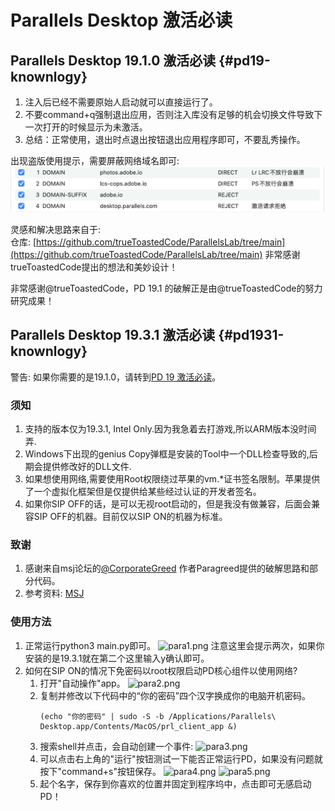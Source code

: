 # Parallels Desktop 激活必读

## Parallels Desktop 19.1.0 激活必读 {#pd19-knownlogy}

1. 注入后已经不需要原始人启动就可以直接运行了。
2. 不要command+q强制退出应用，否则注入库没有足够的机会切换文件导致下一次打开的时候显示为未激活。
3. 总结：正常使用，退出时点退出按钮退出应用程序即可，不要乱秀操作。

出现盗版使用提示，需要屏蔽网络域名即可:
![Adobe屏蔽](../imgs/image-9.png)

灵感和解决思路来自于:<br>
仓库: [https://github.com/trueToastedCode/ParallelsLab/tree/main](https://github.com/trueToastedCode/ParallelsLab/tree/main)
非常感谢trueToastedCode提出的想法和美妙设计！

非常感谢@trueToastedCode，PD 19.1 的破解正是由@trueToastedCode的努力研究成果！

## Parallels Desktop 19.3.1 激活必读  {#pd1931-knownlogy}

警告: 如果你需要的是19.1.0，请转到[PD 19 激活必读](#pd19-knownlogy)。

### 须知

1. 支持的版本仅为19.3.1, Intel Only.因为我急着去打游戏,所以ARM版本没时间弄.
2. Windows下出现的genius Copy弹框是安装的Tool中一个DLL检查导致的,后期会提供修改好的DLL文件.
3. 如果想使用网络,需要使用Root权限绕过苹果的vm.*证书签名限制。苹果提供了一个虚拟化框架但是仅提供给某些经过认证的开发者签名。
4. 如果你SIP OFF的话，是可以无视root启动的，但是我没有做兼容，后面会兼容SIP OFF的机器。目前仅以SIP ON的机器为标准。

### 致谢

1. 感谢来自msj论坛的[@CorporateGreed](https://www.macserialjunkie.com/forum/memberlist.php?mode=viewprofile&u=225172)
   作者Paragreed提供的破解思路和部分代码。
2. 参考资料: [MSJ](https://www.macserialjunkie.com/forum/viewtopic.php?p=1174691#p1174691)

### 使用方法

1. 正常运行python3 main.py即可。
   ![para1.png](para1.png)
   注意这里会提示两次，如果你安装的是19.3.1就在第二个这里输入y确认即可。
2. 如何在SIP ON的情况下免密码以root权限启动PD核心组件以使用网络?
    1. 打开"自动操作"app。
       ![para2.png](para2.png)
    2. 复制并修改以下代码中的“你的密码”四个汉字换成你的电脑开机密码。
       ```Shell
       (echo "你的密码" | sudo -S -b /Applications/Parallels\ Desktop.app/Contents/MacOS/prl_client_app &)
       ```
    3. 搜索shell并点击，会自动创建一个事件:
       ![para3.png](para3.png)
    4. 可以点击右上角的"运行"按钮测试一下能否正常运行PD，如果没有问题就按下"command+s"按钮保存。
       ![para4.png](para4.png)
       ![para5.png](para5.png)
    5. 起个名字，保存到你喜欢的位置并固定到程序坞中，点击即可无感启动PD！
